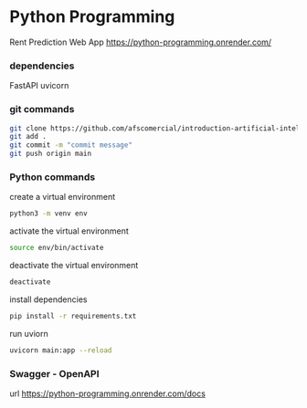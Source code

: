
# Python Programming
Rent Prediction Web App
https://python-programming.onrender.com/

### dependencies

FastAPI
uvicorn


### git commands

```bash
git clone https://github.com/afscomercial/introduction-artificial-intelligence.git
git add .
git commit -m "commit message"
git push origin main
```


### Python commands

create a virtual environment
```bash
python3 -m venv env
```

activate the virtual environment
```bash
source env/bin/activate
```

deactivate the virtual environment
```bash
deactivate
```

install dependencies
```bash
pip install -r requirements.txt
```

run uviorn
```bash
uvicorn main:app --reload
```

### Swagger - OpenAPI

url
https://python-programming.onrender.com/docs